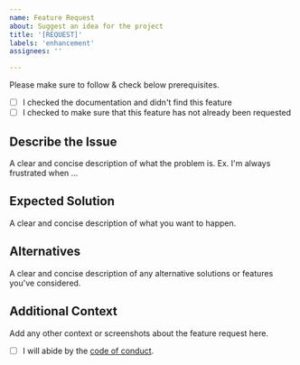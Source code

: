 ```yaml
---
name: Feature Request
about: Suggest an idea for the project
title: '[REQUEST]'
labels: 'enhancement'
assignees: ''

---
```


Please make sure to follow & check below prerequisites.

- [ ] I checked the documentation and didn't find this feature
- [ ] I checked to make sure that this feature has not already been requested

## Describe the Issue
A clear and concise description of what the problem is. Ex. I'm always frustrated when ...

## Expected Solution
A clear and concise description of what you want to happen.

## Alternatives
A clear and concise description of any alternative solutions or features you've considered.

## Additional Context
Add any other context or screenshots about the feature request here.

- [ ] I will abide by the [code of conduct](https://github.com/bhavik2936/dot-files/blob/main/.github/CODE_OF_CONDUCT.md).
